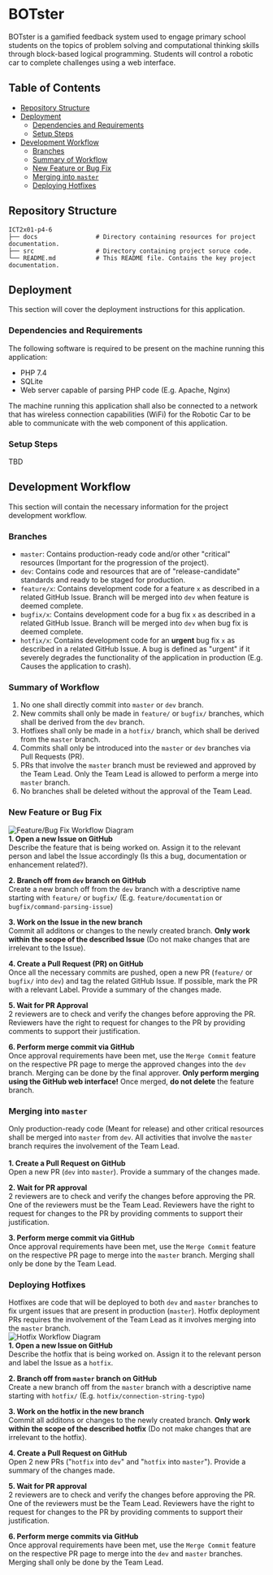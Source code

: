 # BOTster
BOTster is a gamified feedback system used to engage primary school students on the topics of problem solving and computational thinking skills through block-based logical programming. Students will control a robotic car to complete challenges using a web interface.

## Table of Contents
- [Repository Structure](#repository-structure)
- [Deployment](#deployment)
    - [Dependencies and Requirements](#dependencies-and-requirements)
    - [Setup Steps](#setup-steps)
- [Development Workflow](#development-workflow)
    - [Branches](#branches)
    - [Summary of Workflow](#summary-of-workflow)
    - [New Feature or Bug Fix](#new-feature-or-bug-fix)
    - [Merging into `master`](#merging-into-master)
    - [Deploying Hotfixes](#deploying-hotfixes)

## Repository Structure
    ICT2x01-p4-6
    ├── docs                # Directory containing resources for project documentation.
    ├── src                 # Directory containing project soruce code.
    └── README.md           # This README file. Contains the key project documentation.

## Deployment
This section will cover the deployment instructions for this application.

### Dependencies and Requirements
The following software is required to be present on the machine running this application:
- PHP 7.4
- SQLite
- Web server capable of parsing PHP code (E.g. Apache, Nginx)

The machine running this application shall also be connected to a network that has wireless connection capabilities (WiFi) for the Robotic Car to be able to communicate with the web component of this application.

### Setup Steps
TBD

## Development Workflow
This section will contain the necessary information for the project development workflow.

### Branches
- `master`: Contains production-ready code and/or other "critical" resources (Important for the progression of the project).
- `dev`: Contains code and resources that are of "release-candidate" standards and ready to be staged for production.
- `feature/x`: Contains development code for a feature `x` as described in a related GitHub Issue. Branch will be merged into `dev` when feature is deemed complete.
- `bugfix/x`: Contains development code for a bug fix `x` as described in a related GitHub Issue. Branch will be merged into `dev` when bug fix is deemed complete.
- `hotfix/x`: Contains development code for an **urgent** bug fix `x` as described in a related GitHub Issue. A bug is defined as "urgent" if it severely degrades the functionality of the application in production (E.g. Causes the application to crash).

### Summary of Workflow
1. No one shall directly commit into `master` or `dev` branch.
2. New commits shall only be made in `feature/` or `bugfix/` branches, which shall be derived from the `dev` branch.
3. Hotfixes shall only be made in a `hotfix/` branch, which shall be derived from the `master` branch.
4. Commits shall only be introduced into the `master` or `dev` branches via Pull Requests (PR).
5. PRs that involve the `master` branch must be reviewed and approved by the Team Lead. Only the Team Lead is allowed to perform a merge into `master` branch.
6. No branches shall be deleted without the approval of the Team Lead.

### New Feature or Bug Fix
![Feature/Bug Fix Workflow Diagram](docs/workflow_newfeature.png)
<br />
**1. Open a new Issue on GitHub**
<br />
Describe the feature that is being worked on. Assign it to the relevant person and label the Issue accordingly (Is this a bug, documentation or enhancement related?).

**2. Branch off from `dev` branch on GitHub**
<br />
Create a new branch off from the `dev` branch with a descriptive name starting with `feature/` or `bugfix/` (E.g. `feature/documentation` or `bugfix/command-parsing-issue`)

**3. Work on the Issue in the new branch**
<br />
Commit all additons or changes to the newly created branch. **Only work within the scope of the described Issue** (Do not make changes that are irrelevant to the Issue).

**4. Create a Pull Request (PR) on GitHub**
<br />
Once all the necessary commits are pushed, open a new PR (`feature/` or `bugfix/` into `dev`) and tag the related GitHub Issue. If possible, mark the PR with a relevant Label. Provide a summary of the changes made.

**5. Wait for PR Approval**
<br />
2 reviewers are to check and verify the changes before approving the PR. Reviewers have the right to request for changes to the PR by providing comments to support their justification.

**6. Perform merge commit via GitHub**
<br />
Once approval requirements have been met, use the `Merge Commit` feature on the respective PR page to merge the approved changes into the `dev` branch. Merging can be done by the final approver. **Only perform merging using the GitHub web interface!** Once merged, **do not delete** the feature branch.

### Merging into `master`
Only production-ready code (Meant for release) and other critical resources shall be merged into `master` from `dev`. All activities that involve the `master` branch requires the involvement of the Team Lead.
<br /><br />
**1. Create a Pull Request on GitHub**
<br />
Open a new PR (`dev` into `master`). Provide a summary of the changes made.

**2. Wait for PR approval**
<br />
2 reviewers are to check and verify the changes before approving the PR. One of the reviewers must be the Team Lead. Reviewers have the right to request for changes to the PR by providing comments to support their justification.

**3. Perform merge commit via GitHub**
<br />
Once approval requirements have been met, use the `Merge Commit` feature on the respective PR page to merge into the `master` branch. Merging shall only be done by the Team Lead.

### Deploying Hotfixes
Hotfixes are code that will be deployed to both `dev` and `master` branches to fix urgent issues that are present in production (`master`). Hotfix deployment PRs requires the involvement of the Team Lead as it involves merging into the `master` branch.
<br />
![Hotfix Workflow Diagram](docs/workflow_hotfix.png)
<br />
**1. Open a new Issue on GitHub**
<br />
Describe the hotfix that is being worked on. Assign it to the relevant person and label the Issue as a `hotfix`.

**2. Branch off from `master` branch on GitHub**
<br />
Create a new branch off from the `master` branch with a descriptive name starting with `hotfix/` (E.g. `hotfix/connection-string-typo`)

**3. Work on the hotfix in the new branch**
<br />
Commit all additons or changes to the newly created branch. **Only work within the scope of the described hotfix** (Do not make changes that are irrelevant to the hotfix).

**4. Create a Pull Request on GitHub**
<br />
Open 2 new PRs ("`hotfix` into `dev`" and "`hotfix` into `master`"). Provide a summary of the changes made.

**5. Wait for PR approval**
<br />
2 reviewers are to check and verify the changes before approving the PR. One of the reviewers must be the Team Lead. Reviewers have the right to request for changes to the PR by providing comments to support their justification.

**6. Perform merge commits via GitHub**
<br />
Once approval requirements have been met, use the `Merge Commit` feature on the respective PR page to merge into the `dev` and `master` branches. Merging shall only be done by the Team Lead.
